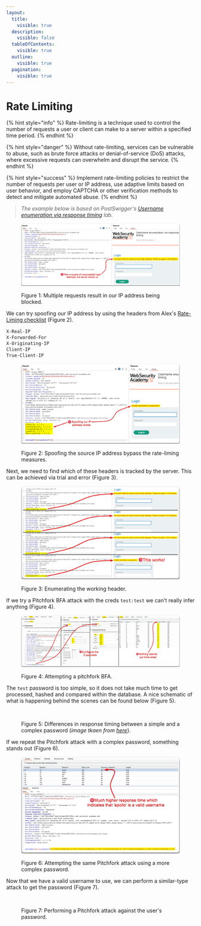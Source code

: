 ```yaml
---
layout:
  title:
    visible: true
  description:
    visible: false
  tableOfContents:
    visible: true
  outline:
    visible: true
  pagination:
    visible: true
---
```


# Rate Limiting

{% hint style="info" %}
Rate-limiting is a technique used to control the number of requests a user or client can make to a server within a specified time period.
{% endhint %}

{% hint style="danger" %}
Without rate-limiting, services can be vulnerable to abuse, such as brute force attacks or denial-of-service (DoS) attacks, where excessive requests can overwhelm and disrupt the service.
{% endhint %}

{% hint style="success" %}
Implement rate-limiting policies to restrict the number of requests per user or IP address, use adaptive limits based on user behavior, and employ CAPTCHA or other verification methods to detect and mitigate automated abuse.
{% endhint %}

> _The example below is based on PostSwigger's_ [_Username enumeration via response timing_](https://portswigger.net/web-security/authentication/password-based/lab-username-enumeration-via-response-timing) _lab._

<figure><img src="../../.gitbook/assets/web_auth_rate-limiting_2.avif" alt=""><figcaption><p>Figure 1: Multiple requests result in our IP address being blocked.</p></figcaption></figure>

We can try spoofing our IP address by using the headers from Alex's [Rate-Liming checklist](https://appsecexplained.gitbook.io/appsecexplained/bypassing-controls/rate-limiting#checklist) (Figure 2).

```
X-Real-IP
X-Forwarded-For
X-Originating-IP
Client-IP
True-Client-IP
```

<figure><img src="../../.gitbook/assets/web_auth_rate-limiting_3.avif" alt=""><figcaption><p>Figure 2: Spoofing the source IP address bypass the rate-liming measures.</p></figcaption></figure>

Next, we need to find which of these headers is tracked by the server. This can be achieved via trial and error (Figure 3).

<figure><img src="../../.gitbook/assets/web_auth_rate-limiting_4.png" alt=""><figcaption><p>Figure 3: Enumerating the working header.</p></figcaption></figure>

If we try a Pitchfork BFA attack with the creds `test:test` we can't really infer anything (Figure 4).

<figure><img src="../../.gitbook/assets/web_auth_rate-limiting_5.png" alt=""><figcaption><p>Figure 4: Attempting a pitchfork BFA.</p></figcaption></figure>

The `test` password is too simple, so it does not take much time to get processed, hashed and compared within the database. A nice schematic of what is happening behind the scenes can be found below (Figure 5).

<figure><img src="../../.gitbook/assets/web_auth_rate-limiting_1.avif" alt=""><figcaption><p>Figure 5: Differences in response timing between a simple and a complex password (<em>image tkaen from</em> <a href="https://academy.tcm-sec.com/p/practical-web-hacking"><em>here</em></a>).</p></figcaption></figure>

If we repeat the Pitchfork attack with a complex password, something stands out (Figure 6).

<figure><img src="../../.gitbook/assets/web_auth_rate-limiting_6.png" alt=""><figcaption><p>Figure 6: Attempting the same Pitchfork attack using a more complex password.</p></figcaption></figure>

Now that we have a valid username to use, we can perform a similar-type attack to get the password (Figure 7).

<figure><img src="../../.gitbook/assets/web_auth_rate-limiting_7.avif" alt=""><figcaption><p>Figure 7: Performing a Pitchfork attack against the user's password.</p></figcaption></figure>
